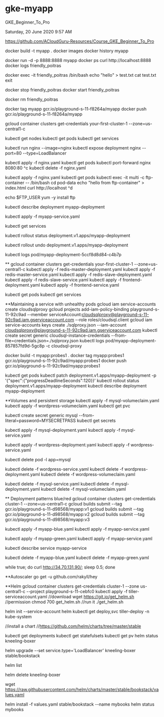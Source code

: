 # gke-myapp

GKE_Beginner_To_Pro

Saturday, 20 June 2020
9:57 AM

https://github.com/ACloudGuru-Resources/Course_GKE_Beginner_To_Pro


docker build -t myapp .
docker images
docker history myapp

docker run -d -p 8888:8888 myapp
docker ps
curl http://localhost:8888
docker logs friendly_poitras

docker exec -it friendly_poitras /bin/bash
echo "hello" > test.txt
cat test.txt
exit

docker stop friendly_poitras
docker start friendly_poitras

docker rm friendly_poitras

docker tag myapp gcr.io/playground-s-11-f8264a/myapp
docker push gcr.io/playground-s-11-f8264a/myapp

gcloud container clusters get-credentials your-first-cluster-1 --zone=us-central1-c

kubectl get nodes
kubectl get pods
kubectl get services

kubectl run nginx --image=nginx
kubectl expose deployment nginx --port=80 --type=LoadBalancer

kubectl apply -f nginx.yaml
kubectl get pods
kubectl port-forward nginx 8080:80
^c
kubectl delete -f nginx.yaml


kubectl apply -f nginx.yaml
kubectl get pods
kubectl exec -it multi -c ftp-container -- /bin/bash
cd pod-data
echo "hello from ftp-container" > index.html
curl http://localhost
^d

echo $FTP_USER
yum -y install ftp



kubectl describe deployment myapp-deployment

kubectl apply -f myapp-service.yaml

kubectl get services

kubectl rollout status deployment.v1.apps/myapp-deployment

kubectl rollout undo deployment.v1.apps/myapp-deployment

kubectl logs pod/myapp-deployment-5ccf8d8d84-c4b7p


**
gcloud container clusters get-credentials your-first-cluster-1 --zone=us-central1-c
kubectl apply -f redis-master-deployment.yaml
kubectl apply -f redis-master-service.yaml
kubectl apply -f redis-slave-deployment.yaml
kubectl apply -f redis-slave-service.yaml
kubectl apply -f frontend-deployment.yaml
kubectl apply -f frontend-service.yaml

kubectl get pods
kubectl get services

**Maintaining a service with unhealthy pods
gcloud iam service-accounts create cloudsqlproxy
gcloud projects add-iam-policy-binding playground-s-11-92c9ad --member serviceAccount:cloudsqlproxy@playground-s-11-92c9ad.iam.gserviceaccount.com --role roles/cloudsql.client
gcloud iam service-accounts keys create ./sqlproxy.json --iam-account cloudsqlproxy@playground-s-11-92c9ad.iam.gserviceaccount.com
kubectl create secret generic cloudsql-instance-credentials --from-file=credentials.json=./sqlproxy.json
kubectl logs pod/myapp-deployment-857857fd9d-5gc8p -c cloudsql-proxy

docker build -t myapp:probes1 .
docker tag myapp:probes1 gcr.io/playground-s-11-92c9ad/myapp:probes1
docker push gcr.io/playground-s-11-92c9ad/myapp:probes1

kubectl get pods
kubectl patch deployment.v1.apps/myapp-deployment -p '{"spec":{"progressDeadlineSeconds":120}}'
kubectl rollout status deployment.v1.apps/myapp-deployment
kubectl describe deployment myapp-deployment

**Volumes and persistent storage
kubectl apply -f mysql-volumeclaim.yaml
kubectl apply -f wordpress-volumeclaim.yaml
kubectl get pvc

kubectl create secret generic mysql --from-literal=password=MYSECRETPASS
kubectl get secrets

kubectl apply -f mysql-deployment.yaml
kubectl apply -f mysql-service.yaml

kubectl apply -f wordpress-deployment.yaml
kubectl apply -f wordpress-service.yaml

kubectl delete pod -l app=mysql

kubectl delete -f wordpress-service.yaml
kubectl delete -f wordpress-deployment.yaml
kubectl delete -f wordpress-volumeclaim.yaml

kubectl delete -f mysql-service.yaml
kubectl delete -f mysql-deployment.yaml
kubectl delete -f mysql-volumeclaim.yaml

** Deployment patterns blue/red
gcloud container clusters get-credentials cluster-1 --zone=us-central1-c
gcloud builds submit --tag gcr.io/playground-s-11-d98568/myapp:v1
gcloud builds submit --tag gcr.io/playground-s-11-d98568/myapp:v2
gcloud builds submit --tag gcr.io/playground-s-11-d98568/myapp:v3

kubectl apply -f myapp-blue.yaml
kubectl apply -f myapp-service.yaml

kubectl apply -f myapp-green.yaml
kubectl apply -f myapp-service.yaml

kubectl describe service myapp-service

kubectl delete -f myapp-blue.yaml
kubectl delete -f myapp-green.yaml

while true; do curl http://34.70.131.90/; sleep 0.5; done

**Autoscaler
go get -u github.com/rakyll/hey


**Helm
gcloud container clusters get-credentials cluster-1 --zone us-central1-c --project playground-s-11-cebfc0
kubectl apply -f tiller-serviceaccount.yaml
//download
wget https://git.io/get_helm.sh
//permission
chmod 700 get_helm.sh
//run it
./get_helm.sh

helm init --service-account helm
kubectl get deploy,svc tiller-deploy -n kube-system

//install a chart
//https://github.com/helm/charts/tree/master/stable

kubectl get deployments
kubectl get statefulsets
kubectl get pv
helm status kneeling-boxer

helm upgrade --set service.type='LoadBalancer' kneeling-boxer stable/bookstack

helm list

helm delete kneeling-boxer

wget https://raw.githubusercontent.com/helm/charts/master/stable/bookstack/values.yaml

helm install -f values.yaml stable/bookstack --name mybooks
helm status mybooks

